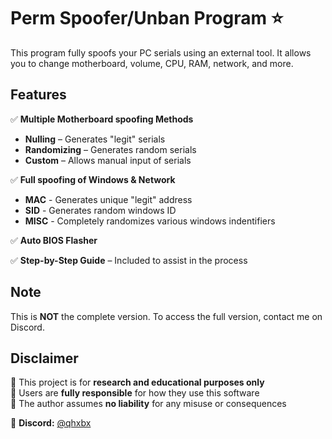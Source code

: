 # Perm Spoofer/Unban Program ⭐

This program fully spoofs your PC serials using an external tool. It allows you to change motherboard, volume, CPU, RAM, network, and more.  

## **Features**  
✅ **Multiple Motherboard spoofing Methods**  
- **Nulling** – Generates "legit" serials  
- **Randomizing** – Generates random serials
- **Custom** – Allows manual input of serials 

✅ **Full spoofing of Windows & Network**
- **MAC** - Generates unique "legit" address
- **SID** - Generates random windows ID
- **MISC** - Completely randomizes various windows indentifiers

✅ **Auto BIOS Flasher**

✅ **Step-by-Step Guide** – Included to assist in the process
 
## **Note**  
This is **NOT** the complete version. To access the full version, contact me on Discord.  

## **Disclaimer**  
🔹 This project is for **research and educational purposes only**  
🔹 Users are **fully responsible** for how they use this software  
🔹 The author assumes **no liability** for any misuse or consequences 

📌 **Discord:** [@qhxbx](https://discord.gg/5qSBUT3F96)  
